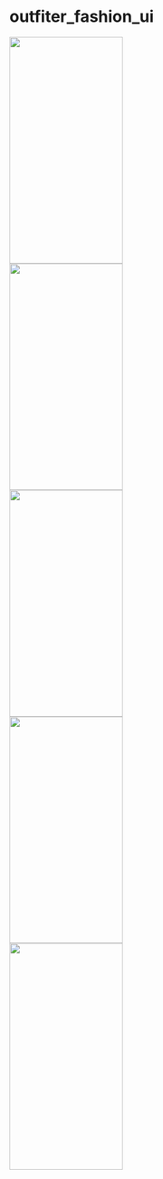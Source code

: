 # outfiter_fashion_ui
<div class="row">
  <div class="column">
<img src="https://user-images.githubusercontent.com/81309619/170860308-bb7908cb-1fc1-4d35-a2d1-bd14cd998331.jpg" width="200" height="400">
  </div>
  <div class="column">
<img src="https://user-images.githubusercontent.com/81309619/170860309-2fe73908-9b04-466f-9c9b-dbda5c0db482.jpg" width="200" height="400">
  </div>
  <div class="column">
<img src="https://user-images.githubusercontent.com/81309619/170860312-e0d89ba5-4986-423b-98c7-39f068f9f9fe.jpg" width="200" height="400">
  </div>
  <div class="column">
<img src="https://user-images.githubusercontent.com/81309619/170860314-616d4066-a872-403d-bc57-3d77abb10f11.jpg" width="200" height="400">
  </div>
  <div class="column">
<img src="https://user-images.githubusercontent.com/81309619/170860317-442cad77-49d7-4b16-9de4-dd33b717520c.jpg" width="200" height="400">
  </div>
</div>
